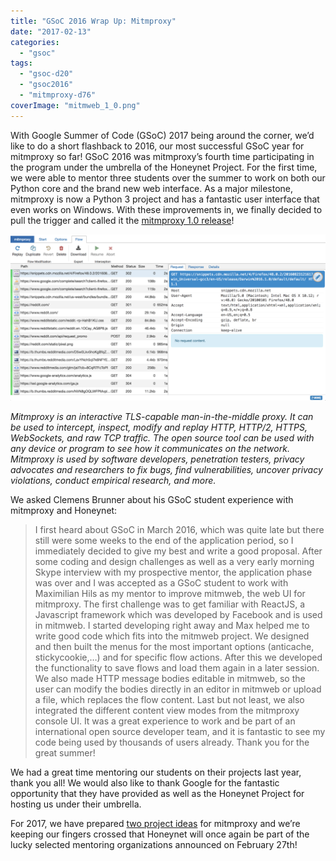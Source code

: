 ```yaml
---
title: "GSoC 2016 Wrap Up: Mitmproxy"
date: "2017-02-13"
categories: 
  - "gsoc"
tags: 
  - "gsoc-d20"
  - "gsoc2016"
  - "mitmproxy-d76"
coverImage: "mitmweb_1_0.png"
---
```


With Google Summer of Code (GSoC) 2017 being around the corner, we’d like to do a short flashback to 2016, our most successful GSoC year for mitmproxy so far! GSoC 2016 was mitmproxy’s fourth time participating in the program under the umbrella of the Honeynet Project. For the first time, we were able to mentor three students over the summer to work on both our Python core and the brand new web interface. As a major milestone, mitmproxy is now a Python 3 project and has a fantastic user interface that even works on Windows. With these improvements in, we finally decided to pull the trigger and called it the [mitmproxy 1.0 release](https://corte.si/posts/code/mitmproxy/announce_1_0/index.html)!

![mitmweb screenshot](images/mitmweb_1_0.png)

_Mitmproxy is an interactive TLS-capable man-in-the-middle proxy. It can be used to intercept, inspect, modify and replay HTTP, HTTP/2, HTTPS, WebSockets, and raw TCP traffic. The open source tool can be used with any device or program to see how it communicates on the network. Mitmproxy is used by software developers, penetration testers, privacy advocates and researchers to fix bugs, find vulnerabilities, uncover privacy violations, conduct empirical research, and more._

We asked Clemens Brunner about his GSoC student experience with mitmproxy and Honeynet:

> I first heard about GSoC in March 2016, which was quite late but there still were some weeks to the end of the application period, so I immediately decided to give my best and write a good proposal. After some coding and design challenges as well as a very early morning Skype interview with my prospective mentor, the application phase was over and I was accepted as a GSoC student to work with Maximilian Hils as my mentor to improve mitmweb, the web UI for mitmproxy. The first challenge was to get familiar with ReactJS, a Javascript framework which was developed by Facebook and is used in mitmweb. I started developing right away and Max helped me to write good code which fits into the mitmweb project. We designed and then built the menus for the most important options (anticache, stickycookie,…) and for specific flow actions. After this we developed the functionality to save flows and load them again in a later session. We also made HTTP message bodies editable in mitmweb, so the user can modify the bodies directly in an editor in mitmweb or upload a file, which replaces the flow content. Last but not least, we also integrated the different content view modes from the mitmproxy console UI. It was a great experience to work and be part of an international open source developer team, and it is fantastic to see my code being used by thousands of users already. Thank you for the great summer!

We had a great time mentoring our students on their projects last year, thank you all! We would also like to thank Google for the fantastic opportunity that they have provided as well as the Honeynet Project for hosting us under their umbrella.

For 2017, we have prepared [two project ideas](https://honeynet.org/gsoc2017/ideas#mitmproxy) for mitmproxy and we’re keeping our fingers crossed that Honeynet will once again be part of the lucky selected mentoring organizations announced on February 27th!
